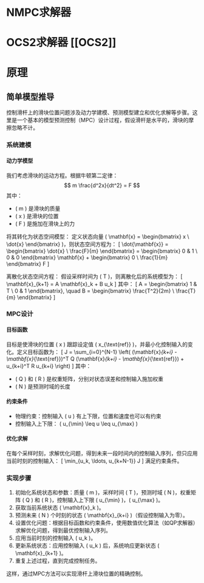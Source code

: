 # NMPC求解器
# OCS2求解器 [[OCS2]]

# 原理
## 简单模型推导
控制滑杆上的滑块位置问题涉及动力学建模、预测模型建立和优化求解等步骤。这里是一个基本的模型预测控制（MPC）设计过程，假设滑杆是水平的，滑块的摩擦忽略不计。

### 系统建模

#### 动力学模型
我们考虑滑块的运动方程。根据牛顿第二定律：
$$ m \frac{d^2x}{dt^2} = F $$
其中：
- \( m \) 是滑块的质量
- \( x \) 是滑块的位置
- \( F \) 是施加在滑块上的力

将其转化为状态空间模型：
定义状态向量 \( \mathbf{x} = \begin{bmatrix} x \\ \dot{x} \end{bmatrix} \)，则状态空间方程为：
\[ \dot{\mathbf{x}} = \begin{bmatrix} \dot{x} \\ \frac{F}{m} \end{bmatrix} = \begin{bmatrix} 0 & 1 \\ 0 & 0 \end{bmatrix} \mathbf{x} + \begin{bmatrix} 0 \\ \frac{1}{m} \end{bmatrix} F \]

离散化状态空间方程：
假设采样时间为 \( T \)，则离散化后的系统模型为：
\[ \mathbf{x}_{k+1} = A \mathbf{x}_k + B u_k \]
其中：
\[ A = \begin{bmatrix} 1 & T \\ 0 & 1 \end{bmatrix}, \quad B = \begin{bmatrix} \frac{T^2}{2m} \\ \frac{T}{m} \end{bmatrix} \]

### MPC设计
#### 目标函数
目标是使滑块的位置 \( x \) 跟踪设定值 \( x_{\text{ref}} \)，并最小化控制输入的变化。定义目标函数为：
\[ J = \sum_{i=0}^{N-1} \left( (\mathbf{x}_{k+i} - \mathbf{x}_{\text{ref}})^T Q (\mathbf{x}_{k+i} - \mathbf{x}_{\text{ref}}) + u_{k+i}^T R u_{k+i} \right) \]
其中：
- \( Q \) 和 \( R \) 是权重矩阵，分别对状态误差和控制输入施加权重
- \( N \) 是预测时域的长度

#### 约束条件
- 物理约束：控制输入 \( u \) 有上下限，位置和速度也可以有约束
- 控制输入上下限： \( u_{\min} \leq u \leq u_{\max} \)

#### 优化求解
在每个采样时刻，求解优化问题，得到未来一段时间内的控制输入序列，但只应用当前时刻的控制输入：
\[ \min_{u_k, \ldots, u_{k+N-1}} J \]
满足约束条件。

### 实现步骤
1. 初始化系统状态和参数：质量 \( m \)，采样时间 \( T \)，预测时域 \( N \)，权重矩阵 \( Q \) 和 \( R \)，控制输入上下限 \( u_{\min} \)，\( u_{\max} \)。
2. 获取当前系统状态 \( \mathbf{x}_k \)。
3. 预测未来 \( N \) 个时刻的状态 \( \mathbf{x}_{k+i} \)（假设控制输入为零）。
4. 设置优化问题：根据目标函数和约束条件，使用数值优化算法（如QP求解器）求解优化问题，得到最优控制输入序列。
5. 应用当前时刻的控制输入 \( u_k \)。
6. 更新系统状态：应用控制输入 \( u_k \) 后，系统响应更新状态 \( \mathbf{x}_{k+1} \)。
7. 重复上述过程，直到完成控制任务。

这样，通过MPC方法可以实现滑杆上滑块位置的精确控制。


